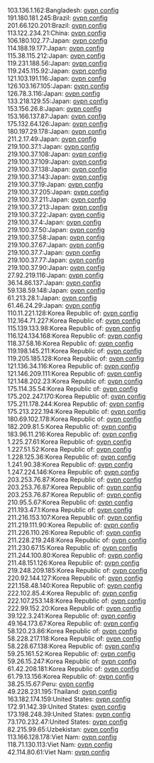 103.136.1.162:Bangladesh: [ovpn config](vpn/103_136_1_162.ovpn)  
191.180.181.245:Brazil: [ovpn config](vpn/191_180_181_245.ovpn)  
201.66.120.201:Brazil: [ovpn config](vpn/201_66_120_201.ovpn)  
113.122.234.21:China: [ovpn config](vpn/113_122_234_21.ovpn)  
106.180.102.77:Japan: [ovpn config](vpn/106_180_102_77.ovpn)  
114.188.19.177:Japan: [ovpn config](vpn/114_188_19_177.ovpn)  
115.38.115.212:Japan: [ovpn config](vpn/115_38_115_212.ovpn)  
119.231.188.56:Japan: [ovpn config](vpn/119_231_188_56.ovpn)  
119.245.115.92:Japan: [ovpn config](vpn/119_245_115_92.ovpn)  
121.103.191.116:Japan: [ovpn config](vpn/121_103_191_116.ovpn)  
126.103.167.105:Japan: [ovpn config](vpn/126_103_167_105.ovpn)  
126.78.3.116:Japan: [ovpn config](vpn/126_78_3_116.ovpn)  
133.218.129.55:Japan: [ovpn config](vpn/133_218_129_55.ovpn)  
153.156.26.8:Japan: [ovpn config](vpn/153_156_26_8.ovpn)  
153.166.137.87:Japan: [ovpn config](vpn/153_166_137_87.ovpn)  
175.132.64.126:Japan: [ovpn config](vpn/175_132_64_126.ovpn)  
180.197.29.178:Japan: [ovpn config](vpn/180_197_29_178.ovpn)  
211.2.17.49:Japan: [ovpn config](vpn/211_2_17_49.ovpn)  
219.100.37.1:Japan: [ovpn config](vpn/219_100_37_1.ovpn)  
219.100.37.108:Japan: [ovpn config](vpn/219_100_37_108.ovpn)  
219.100.37.109:Japan: [ovpn config](vpn/219_100_37_109.ovpn)  
219.100.37.138:Japan: [ovpn config](vpn/219_100_37_138.ovpn)  
219.100.37.143:Japan: [ovpn config](vpn/219_100_37_143.ovpn)  
219.100.37.19:Japan: [ovpn config](vpn/219_100_37_19.ovpn)  
219.100.37.205:Japan: [ovpn config](vpn/219_100_37_205.ovpn)  
219.100.37.211:Japan: [ovpn config](vpn/219_100_37_211.ovpn)  
219.100.37.213:Japan: [ovpn config](vpn/219_100_37_213.ovpn)  
219.100.37.22:Japan: [ovpn config](vpn/219_100_37_22.ovpn)  
219.100.37.4:Japan: [ovpn config](vpn/219_100_37_4.ovpn)  
219.100.37.50:Japan: [ovpn config](vpn/219_100_37_50.ovpn)  
219.100.37.58:Japan: [ovpn config](vpn/219_100_37_58.ovpn)  
219.100.37.67:Japan: [ovpn config](vpn/219_100_37_67.ovpn)  
219.100.37.7:Japan: [ovpn config](vpn/219_100_37_7.ovpn)  
219.100.37.77:Japan: [ovpn config](vpn/219_100_37_77.ovpn)  
219.100.37.90:Japan: [ovpn config](vpn/219_100_37_90.ovpn)  
27.92.219.116:Japan: [ovpn config](vpn/27_92_219_116.ovpn)  
36.14.86.137:Japan: [ovpn config](vpn/36_14_86_137.ovpn)  
59.138.59.148:Japan: [ovpn config](vpn/59_138_59_148.ovpn)  
61.213.28.1:Japan: [ovpn config](vpn/61_213_28_1.ovpn)  
61.46.24.29:Japan: [ovpn config](vpn/61_46_24_29.ovpn)  
110.11.221.128:Korea Republic of: [ovpn config](vpn/110_11_221_128.ovpn)  
112.164.71.227:Korea Republic of: [ovpn config](vpn/112_164_71_227.ovpn)  
115.139.133.98:Korea Republic of: [ovpn config](vpn/115_139_133_98.ovpn)  
116.124.134.168:Korea Republic of: [ovpn config](vpn/116_124_134_168.ovpn)  
118.37.58.16:Korea Republic of: [ovpn config](vpn/118_37_58_16.ovpn)  
119.198.145.211:Korea Republic of: [ovpn config](vpn/119_198_145_211.ovpn)  
119.205.185.128:Korea Republic of: [ovpn config](vpn/119_205_185_128.ovpn)  
121.136.34.116:Korea Republic of: [ovpn config](vpn/121_136_34_116.ovpn)  
121.146.209.111:Korea Republic of: [ovpn config](vpn/121_146_209_111.ovpn)  
121.148.202.23:Korea Republic of: [ovpn config](vpn/121_148_202_23.ovpn)  
175.114.35.54:Korea Republic of: [ovpn config](vpn/175_114_35_54.ovpn)  
175.202.247.170:Korea Republic of: [ovpn config](vpn/175_202_247_170.ovpn)  
175.211.178.244:Korea Republic of: [ovpn config](vpn/175_211_178_244.ovpn)  
175.213.222.194:Korea Republic of: [ovpn config](vpn/175_213_222_194.ovpn)  
180.69.102.178:Korea Republic of: [ovpn config](vpn/180_69_102_178.ovpn)  
182.209.81.5:Korea Republic of: [ovpn config](vpn/182_209_81_5.ovpn)  
183.96.11.216:Korea Republic of: [ovpn config](vpn/183_96_11_216.ovpn)  
1.225.27.61:Korea Republic of: [ovpn config](vpn/1_225_27_61.ovpn)  
1.227.51.52:Korea Republic of: [ovpn config](vpn/1_227_51_52.ovpn)  
1.228.125.36:Korea Republic of: [ovpn config](vpn/1_228_125_36.ovpn)  
1.241.90.38:Korea Republic of: [ovpn config](vpn/1_241_90_38.ovpn)  
1.247.224.146:Korea Republic of: [ovpn config](vpn/1_247_224_146.ovpn)  
203.253.76.87:Korea Republic of: [ovpn config](vpn/203_253_76_87.ovpn)  
203.253.76.87:Korea Republic of: [ovpn config](vpn/203_253_76_87.ovpn)  
203.253.76.87:Korea Republic of: [ovpn config](vpn/203_253_76_87.ovpn)  
210.95.5.67:Korea Republic of: [ovpn config](vpn/210_95_5_67.ovpn)  
211.193.47.1:Korea Republic of: [ovpn config](vpn/211_193_47_1.ovpn)  
211.216.153.107:Korea Republic of: [ovpn config](vpn/211_216_153_107.ovpn)  
211.219.111.90:Korea Republic of: [ovpn config](vpn/211_219_111_90.ovpn)  
211.226.110.26:Korea Republic of: [ovpn config](vpn/211_226_110_26.ovpn)  
211.228.219.248:Korea Republic of: [ovpn config](vpn/211_228_219_248.ovpn)  
211.230.67.15:Korea Republic of: [ovpn config](vpn/211_230_67_15.ovpn)  
211.244.100.80:Korea Republic of: [ovpn config](vpn/211_244_100_80.ovpn)  
211.48.151.126:Korea Republic of: [ovpn config](vpn/211_48_151_126.ovpn)  
219.248.209.185:Korea Republic of: [ovpn config](vpn/219_248_209_185.ovpn)  
220.92.144.127:Korea Republic of: [ovpn config](vpn/220_92_144_127.ovpn)  
221.158.48.140:Korea Republic of: [ovpn config](vpn/221_158_48_140.ovpn)  
222.102.85.4:Korea Republic of: [ovpn config](vpn/222_102_85_4.ovpn)  
222.107.253.148:Korea Republic of: [ovpn config](vpn/222_107_253_148.ovpn)  
222.99.152.20:Korea Republic of: [ovpn config](vpn/222_99_152_20.ovpn)  
39.122.3.241:Korea Republic of: [ovpn config](vpn/39_122_3_241.ovpn)  
49.164.173.67:Korea Republic of: [ovpn config](vpn/49_164_173_67.ovpn)  
58.120.23.86:Korea Republic of: [ovpn config](vpn/58_120_23_86.ovpn)  
58.228.217.118:Korea Republic of: [ovpn config](vpn/58_228_217_118.ovpn)  
58.228.67.138:Korea Republic of: [ovpn config](vpn/58_228_67_138.ovpn)  
59.25.161.52:Korea Republic of: [ovpn config](vpn/59_25_161_52.ovpn)  
59.26.15.247:Korea Republic of: [ovpn config](vpn/59_26_15_247.ovpn)  
61.42.208.181:Korea Republic of: [ovpn config](vpn/61_42_208_181.ovpn)  
61.79.13.156:Korea Republic of: [ovpn config](vpn/61_79_13_156.ovpn)  
38.25.15.67:Peru: [ovpn config](vpn/38_25_15_67.ovpn)  
49.228.231.195:Thailand: [ovpn config](vpn/49_228_231_195.ovpn)  
163.182.174.159:United States: [ovpn config](vpn/163_182_174_159.ovpn)  
172.91.142.39:United States: [ovpn config](vpn/172_91_142_39.ovpn)  
173.198.248.39:United States: [ovpn config](vpn/173_198_248_39.ovpn)  
73.170.232.47:United States: [ovpn config](vpn/73_170_232_47.ovpn)  
82.215.99.65:Uzbekistan: [ovpn config](vpn/82_215_99_65.ovpn)  
113.166.128.178:Viet Nam: [ovpn config](vpn/113_166_128_178.ovpn)  
118.71.130.113:Viet Nam: [ovpn config](vpn/118_71_130_113.ovpn)  
42.114.80.61:Viet Nam: [ovpn config](vpn/42_114_80_61.ovpn)  
